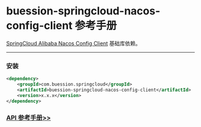 # buession-springcloud-nacos-config-client 参考手册


[SpringCloud Alibaba Nacos Config Client](https://github.com/alibaba/spring-cloud-alibaba/blob/2.2.x/spring-cloud-alibaba-docs/src/main/asciidoc-zh/nacos-config.adoc) 基础库依赖。


---


### 安装

```xml
<dependency>
    <groupId>com.buession.springcloud</groupId>
    <artifactId>buession-springcloud-nacos-config-client</artifactId>
    <version>x.x.x</version>
</dependency>
```


### [API 参考手册>>](https://javadoc.io/static/com.buession.springcloud/buession-springcloud-nacos-config-client/2.0.1/)